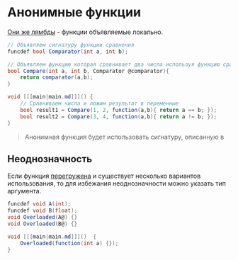 # Анонимные функции

<a href="https://www.angelcode.com/angelscript/sdk/docs/manual/doc_script_anonfunc.html" />

Они же [лямбды](https://w.wiki/9ntk) - функции объявляемые локально.

```C#
// Объявляем сигнатуру функции сравнения
funcdef bool Comparator(int a, int b); 

// Объявляем функцию которая сравнивает два числа используя функцию сравнения
bool Compare(int a, int b, Comparator @comparator){ 
    return comparator(a,b);
}

void [[[main|main.md]]]() {
    // Сравниваем числа и ложим результат в переменные
    bool result1 = Compare(1, 2, function(a,b){ return a == b; });
    bool result2 = Compare(3, 4, function(a,b){ return a != b; });
}
```

> Анонимная функция будет использовать сигнатуру, описанную в [](funcdef.md)

## Неоднозначность

Если функция [перегружена](fun-overload.md) и существует несколько вариантов
использования, то для избежания неоднозначности можно указать тип аргумента.

```C#
funcdef void A(int);
funcdef void B(float);
void Overloaded(A@) {}
void Overloaded(B@) {}

void [[[main|main.md]]]()  {
    Overloaded(function(int a) {});
}
```